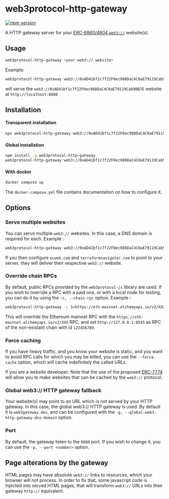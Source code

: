 # web3protocol-http-gateway

[![npm version](https://badge.fury.io/js/web3protocol-http-gateway.svg)](https://www.npmjs.com/package/web3curl)

A HTTP gateway server for your [ERC-6860/4804 `web3://`](https://web3url.io/) website(s).

## Usage

```bash
web3protocol-http-gateway <your web3:// website>
```

Example:

```bash
web3protocol-http-gateway web3://0xAD41bf1c7f22F0ec988DaC4C0aE79119Cab9BB7E
```

will serve the `web3://0xAD41bf1c7f22F0ec988DaC4C0aE79119Cab9BB7E` website at `http://localhost:8080`

## Installation

#### Transparent installation

```bash
npx web3protocol-http-gateway web3://0xAD41bf1c7f22F0ec988DaC4C0aE79119Cab9BB7E
```

#### Global installation

```bash
npm install -g web3protocol-http-gateway
web3protocol-http-gateway web3://0xAD41bf1c7f22F0ec988DaC4C0aE79119Cab9BB7E
```

#### With docker

```bash
docker compose up
```

The `docker-compose.yml` file contains documentation on how to configure it.

## Options 

### Serve multiple websites

You can serve multiple `web3://` websites. In this case, a DNS domain is required for each. Example : 

```bash
web3protocol-http-gateway web3://0xAD41bf1c7f22F0ec988DaC4C0aE79119Cab9BB7E=terraformnavitagor.com web3://ocweb.eth=ocweb.com
```

If you then configure `ocweb.com` and `terraformnavigator.com` to point to your server, they will deliver their respective `web3://` website.

### Override chain RPCs

By default, public RPCs provided by the `web3protocol-js` library are used. If you wish to override a RPC with a paid one, or with a local node for testing, you can do it by using the `-c, --chain-rpc` option. Example :

```bash
web3protocol-http-gateway -c 1=https://eth-mainnet.alchemyapi.io/v2/XXX -c 123456789=http://127.0.0.1:8545 web3://0xAD41bf1c7f22F0ec988DaC4C0aE79119Cab9BB7E
```

This will override the Ethereum mainnet RPC with the `https://eth-mainnet.alchemyapi.io/v2/XXX` RPC, and set `http://127.0.0.1:8545` as RPC of the non-existant chain with id `123456789`.

### Force caching

If you have heavy traffic, and you know your website is static, and you want to avoid RPC calls for which you may be billed, you can use the `--force-cache` option, which will cache indefinitely the called URLs.

If you are a website developer: Note that the use of the proposed [ERC-7774](https://github.com/ethereum/ERCs/pull/652) will allow you to make websites that can be cached by the `web3://` protocol.

### Global web3:// HTTP gateway fallback

Your website(s) may point to an URL which is not served by your HTTP gateway. In this case, the global web3:// HTTP gateway is used. By default it is `web3gateway.dev`, and can be configured with the `-g, --global-web3-http-gateway-dns-domain` option.

### Port

By default, the gateway listen to the `8080` port. If you wish to change it, you can use the `-p, --port <number>` option.

## Page alterations by the gateway

HTML pages may have absolute `web3://` links to resources, which your browser will not process. In order to fix that, some javascript code is injected into served HTML pages, that will transform `web3://` URLs into their gateway `http://` equivalent.

